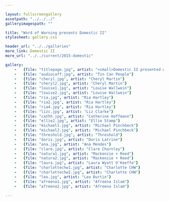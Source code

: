 ```yaml
---

layout: fullscreengallery
assetpath: "../../../"
galleryimagespath: ""

title: "Word of Warning presents Domestic II"
stylesheet: gallery.css

header_url: "../../galleries"
more_link: Domestic II
more_url: "../../current/2015-domestic"

gallery:
    -   {file: "titlepage.jpg", artist: "<small>Domestic II presented with the Guinness Partnership, September 2015</small>", show: "<small>Images copyright &copy;2015 Word of Warning</small>"}
    -   {file: "audiocaff.jpg", artist: "Tin Can People"}
    -   {file: "cheryl.jpg", artist: "Cheryl Martin"}
    -   {file: "cheryl2.jpg", artist: "Cheryl Martin"}
    -   {file: "louise1.jpg", artist: "Louise Wallwein"}
    -   {file: "louise2.jpg", artist: "Louise Wallwein"}
    -   {file: "ria.jpg", artist: "Ria Hartley"}
    -   {file: "ria2.jpg", artist: "Ria Hartley"}
    -   {file: "ria4.jpg", artist: "Ria Hartley"}
    -   {file: "lizc.jpg", artist: "Liz Clarke"}
    -   {file: "cathh.jpg", artist: "Catherine Hoffmann"}
    -   {file: "ellie2.jpg", artist: "Ellie Stamp"}
    -   {file: "michael1.jpg", artist: "Michael Pinchbeck"}
    -   {file: "michael2.jpg", artist: "Michael Pinchbeck"}
    -   {file: "threshold.jpg", artist: "Threshold"}
    -   {file: "doris.jpg", artist: "Doris Latrine"}
    -   {file: "ana.jpg", artist: "Ana Mendes"}
    -   {file: "clare.jpg", artist: "Clare Charnley"}
    -   {file: "natura1.jpg", artist: "Mackenzie + Reed"}
    -   {file: "natura2.jpg", artist: "Mackenzie + Reed"}
    -   {file: "laura.jpg", artist: "Laura Wyatt O'Keeffe"}
    -   {file: "charlottechw1.jpg", artist: "Charlotte CHW"}
    -   {file: "charlottechw2.jpg", artist: "Charlotte CHW"}
    -   {file: "leo.jpg", artist: "Leo Burtin"}
    -   {file: "afreena1.jpg", artist: "Afreena Islam"}
    -   {file: "afreena2.jpg", artist: "Afreena Islam"}

---
```

